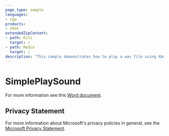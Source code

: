 ```yaml
---
page_type: sample
languages:
- cpp
products:
- xbox
extendedZipContent:
- path: Kits
  target: /
- path: Media
  target: /
description: "This sample demonstrates how to play a wav file using XAudio2 on the Xbox One."
---
```


# SimplePlaySound

For more information see this [Word document](https://github.com/microsoft/Xbox-ATG-Samples/blob/master/XDKSamples/Audio/SimplePlaySound/Readme.docx).

## Privacy Statement

For more information about Microsoft's privacy policies in general, see the [Microsoft Privacy Statement](https://privacy.microsoft.com/en-us/privacystatement/).
